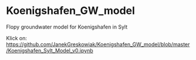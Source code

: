 # Koenigshafen_GW_model
Flopy groundwater model for Koenigshafen in Sylt

Klick on:
https://github.com/JanekGreskowiak/Koenigshafen_GW_model/blob/master/Koenigshafen_Sylt_Model_v0.ipynb
